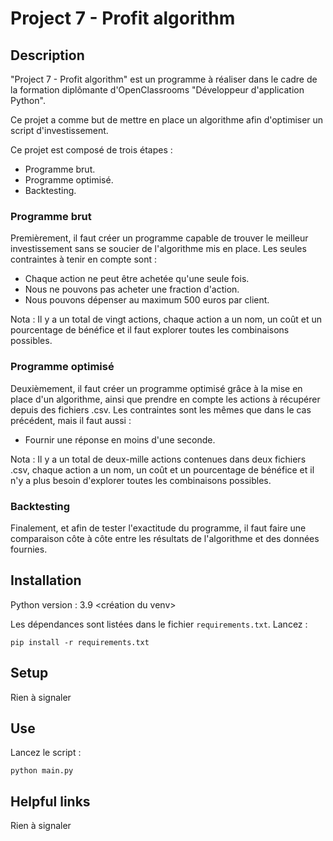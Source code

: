 # Project 7 - Profit algorithm

## Description

"Project 7 - Profit algorithm" est un programme à réaliser dans le cadre de la formation diplômante d'OpenClassrooms "Développeur d'application Python".

Ce projet a comme but de mettre en place un algorithme afin d'optimiser un script d'investissement.

Ce projet est composé de trois étapes :
- Programme brut.
- Programme optimisé.
- Backtesting.

### Programme brut
Premièrement, il faut créer un programme capable de trouver le meilleur investissement sans se soucier de
l'algorithme mis en place. Les seules contraintes à tenir en compte sont :
- Chaque action ne peut être achetée qu'une seule fois.
- Nous ne pouvons pas acheter une fraction d'action.
- Nous pouvons dépenser au maximum 500 euros par client.

Nota : Il y a un total de vingt actions, chaque action a un nom, un coût et un pourcentage de bénéfice
et il faut explorer toutes les combinaisons possibles.

### Programme optimisé
Deuxièmement, il faut créer un programme optimisé grâce à la mise en place d'un algorithme,
ainsi que prendre en compte les actions à récupérer depuis des fichiers .csv.
Les contraintes sont les mêmes que dans le cas précédent, mais il faut aussi :
- Fournir une réponse en moins d'une seconde.

Nota : Il y a un total de deux-mille actions contenues dans deux fichiers .csv, chaque action a un nom, un coût et un pourcentage de bénéfice
et il n'y a plus besoin d'explorer toutes les combinaisons possibles.

### Backtesting
Finalement, et afin de tester l'exactitude du programme, il faut faire une comparaison côte à côte entre les résultats de l'algorithme
et des données fournies.

## Installation

Python version : 3.9
<création du venv>

Les dépendances sont listées dans le fichier `requirements.txt`.
Lancez :

```
pip install -r requirements.txt
```

## Setup

Rien à signaler

## Use
Lancez le script :

```
python main.py
```

## Helpful links

Rien à signaler
